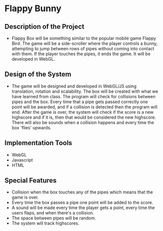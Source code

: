 # Flappy Bunny

## Description of the Project ##
* Flappy Box will be something similar to the popular mobile game Flappy Bird. The game will be a side-scroller where the player controls a bunny, attempting to jump between rows of pipes without coming into contact with them. If the player touches the pipes, it ends the game. It will be developed in WebGL.

## Design of the System ##
* The game will be designed and developed in WebGL/JS using translation, rotation and scalability. The box will be created with what we have learned from class. The
program will check for collisions between pipes and the box. Every time that a pipe gets passed correctly one point will be awarded, and if a collision is detected then the program will end. After the game is over, the system will check if the score is a new highscore and if it is, then that would be considered the new highscore. There will also be sounds when a collision happens and every time the box 'flies' upwards.

## Implementation Tools ##
* WebGL
* Javascript
* HTML

## Special Features ##
* Collision when the box touches any of the pipes which means that the game is over.
* Every time the box passes a pipe one point will be added to the score.
* A sound will be made every time the player gets a point, every time the users flaps, and when there's a collision.
* The space between pipes will be random.
* The system will track highscores.
